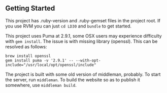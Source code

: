 Getting Started
---------------

This project has .ruby-version and .ruby-gemset files in the project root.
If you use RVM you can just `cd LD30` and `bundle` to get started.

This project uses Puma at 2.9.1, some OSX users may experience difficulty
with `gem install`. The issue is with missing library (openssl). This can
be resolved as follows:

```
brew install openssl
gem install puma -v '2.9.1' -- --with-opt-include="/usr/local/opt/openssl/include"
```

The project is built with some old version of middleman, probably.
To start the server, run `middleman`. To build the website so as to
publish it somewhere, use `middleman build`.
